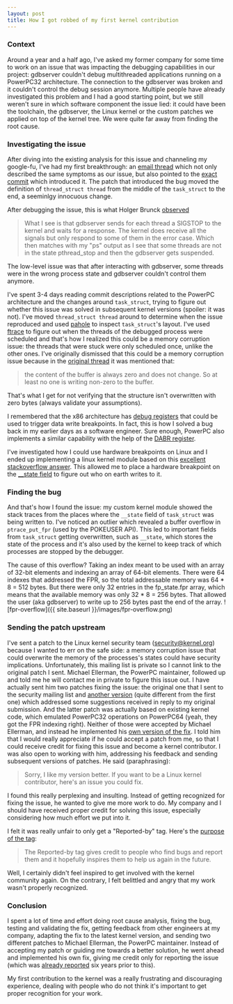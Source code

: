 ```yaml
---
layout: post
title: How I got robbed of my first kernel contribution
---
```


### Context
Around a year and a half ago, I've asked my former company for some time to
work on an issue that was impacting the debugging capabilities in our project:
gdbserver couldn't debug multithreaded applications running on a PowerPC32
architecture.  The connection to the gdbserver was broken and it couldn't
control the debug session anymore. Multiple people have already investigated
this problem and I had a good starting point, but we still weren't sure in
which software component the issue lied: it could have been the toolchain, the
gdbserver, the Linux kernel or the custom patches we applied on top of the
kernel tree. We were quite far away from finding the root cause.

### Investigating the issue
After diving into the existing analysis for this issue and channeling my
google-fu, I've had my first breakthrough: an [email
thread](https://lore.kernel.org/linuxppc-dev/dc38afe9-6b78-f3f5-666b-986939e40fc6@keymile.com/)
which not only described the same symptoms as our issue, but also pointed to
the [exact
commit](https://git.kernel.org/pub/scm/linux/kernel/git/torvalds/linux.git/commit/?h=v6.6-rc3&id=0c8c0f03e3a292e031596484275c14cf39c0ab7a)
which introduced it. The patch that introduced the bug moved the definition of
`thread_struct thread` from the middle of the `task_struct` to the end, a
seeminlgy innocuous change.

After debugging the issue, this is what Holger Brunck
[observed](https://lore.kernel.org/linuxppc-dev/e5cbd015-eeb5-31b5-0829-14cc8500dc6d@keymile.com/)
> What I see is that gdbserver sends for each thread a SIGSTOP to the kernel and
waits for a response. The kernel does receive all the signals but only respond
to some of them in the error case. Which then matches with my "ps" output as I
see that some threads are not in the state pthread_stop and then the gdbserver
gets suspended.

The low-level issue was that after interacting with gdbserver, some threads
were in the wrong process state and gdbserver couldn't control them anymore.

I've spent 3-4 days reading commit descriptions related to the PowerPC
architecture and the changes around `task_struct`, trying to figure out whether
this issue was solved in subsequent kernel versions (spoiler: it was not).
I've moved `thread_struct thread` around to determine when the issue reproduced
and used [pahole](https://linux.die.net/man/1/pahole) to inspect
`task_struct`'s layout. I've used
[ftrace](https://www.kernel.org/doc/html/v5.0/trace/ftrace.html) to figure out
when the threads of the debugged process were scheduled and that's how I
realized this could be a memory corruption issue: the threads that were stuck
were only scheduled once, unlike the other ones. I've originally dismissed that
this could be a memory corruption issue because in the [original
thread](https://lore.kernel.org/linuxppc-dev/b78d9e5d-fc2e-3676-a47e-ed5ca7a836e6@keymile.com/)
it was mentioned that:
> the content of the buffer is always zero and does not change. So at least no
> one is writing non-zero to the buffer.

That's what I get for not verifying that the structure isn't overwritten with
zero bytes (always validate your assumptions).

I remembered that the x86 architecture has [debug
registers](https://en.wikipedia.org/wiki/X86_debug_register) that could be used
to trigger data write breakpoints. In fact, this is how I solved a bug back in
my earlier days as a software engineer. Sure enough, PowerPC also implements a
similar capability with the help of the [DABR register](https://stackoverflow.com/a/327540).

I've investigated how I could use hardware breakpoints on Linux and I ended up
implementing a linux kernel module based on this [excellent stackoverflow
answer](https://stackoverflow.com/a/19755213). This allowed me to place a
hardware breakpoint on the [__state
field](https://elixir.bootlin.com/linux/v6.5.5/source/include/linux/sched.h#L746)
to figure out who on earth writes to it.

### Finding the bug
And that's how I found the issue: my custom kernel module showed the stack
traces from the places where the `__state` field of `task_struct` was being
written to.  I've noticed an outlier which revealed a buffer overflow in
`ptrace_put_fpr` (used by the POKEUSER API). This led to important fields from
`task_struct` getting overwritten, such as `__state`, which stores the state of
the process and it's also used by the kernel to keep track of which processes
are stopped by the debugger.

The cause of this overflow? Taking an index meant to be used with an array of
32-bit elements and indexing an array of 64-bit elements. There were 64 indexes
that addressed the FPR, so the total addressable memory was 64 \* 8 = 512
bytes. But there were only 32 entries in the fp_state.fpr array, which means
that the available memory was only 32 \* 8 = 256 bytes. That allowed the user
(aka gdbserver) to write up to 256 bytes past the end of the array.
![fpr-overflow]({{ site.baseurl }}/images/fpr-overflow.png)

### Sending the patch upstream
I've sent a patch to the Linux kernel security team (security@kernel.org)
because I wanted to err on the safe side: a memory corruption issue that could
overwrite the memory of the processes's states could have security
implications. Unfortunately, this mailing list is private so I cannot link to
the original patch I sent.  Michael Ellerman, the PowerPC maintainer, followed
up and told me he will contact me in private to figure this issue out. I have
actually sent him two patches fixing the issue: the original one that I sent to
the security mailing list and [another
version](https://lists.ozlabs.org/pipermail/linuxppc-dev/2022-June/244438.html)
(quite different from the first one) which addressed some suggestions received
in reply to my original submission. And the latter patch was actually based on
existing kernel code, which emulated PowerPC32 operations on PowerPC64 (yeah,
they got the FPR indexing right). Neither of those were accepted by Michael
Ellerman, and instead he implemented his [own version of the
fix](https://lore.kernel.org/all/20220609133245.573565-1-mpe@ellerman.id.au/).
I told him that I would really appreciate if he could accept a patch from me,
so that I could receive credit for fixing this issue and become a kernel
contributor. I was also open to working with him, addressing his feedback and
sending subsequent versions of patches. He said (paraphrasing):
> Sorry, I like my version better. If you want to be a Linux kernel
> contributor, here's an issue you could fix.

I found this really perplexing and insulting. Instead of getting recognized for
fixing the issue, he wanted to give me more work to do. My company and I should
have received proper credit for solving this issue, especially considering how
much effort we put into it.

I felt it was really unfair to only get a "Reported-by" tag. Here's the
[purpose of the tag](https://docs.kernel.org/process/submitting-patches.html#using-reported-by-tested-by-reviewed-by-suggested-by-and-fixes):

> The Reported-by tag gives credit to people who find bugs and report them and it hopefully inspires them to help us again in the future.

Well, I certainly didn't feel inspired to get involved with the kernel
community again. On the contrary, I felt belittled and angry that my work
wasn't properly recognized.

### Conclusion
I spent a lot of time and effort doing root cause analysis, fixing the bug,
testing and validating the fix, getting feedback from other engineers at my
company, adapting the fix to the latest kernel version, and sending two
different patches to Michael Ellerman, the PowerPC maintainer. Instead of
accepting my patch or guiding me towards a better solution, he went ahead and
implemented his own fix, giving me credit only for reporting the issue (which
was [already
reported](https://lore.kernel.org/linuxppc-dev/dc38afe9-6b78-f3f5-666b-986939e40fc6@keymile.com/)
six years prior to this).

My first contribution to the kernel was a really frustrating and discouraging
experience, dealing with people who do not think it's important to get proper
recognition for your work.
